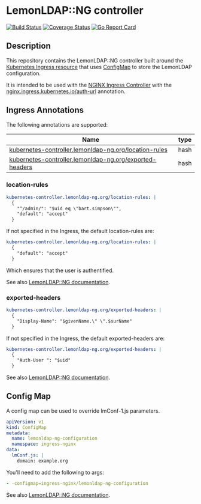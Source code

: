 # LemonLDAP::NG controller

[![Build Status](https://travis-ci.org/lemonldap-ng-controller/lemonldap-ng-controller.svg?branch=master)](https://travis-ci.org/lemonldap-ng-controller/lemonldap-ng-controller)
[![Coverage Status](https://coveralls.io/repos/github/lemonldap-ng-controller/lemonldap-ng-controller/badge.svg?branch=master)](https://coveralls.io/github/lemonldap-ng-controller/lemonldap-ng-controller?branch=master)
[![Go Report Card](https://goreportcard.com/badge/github.com/lemonldap-ng-controller/lemonldap-ng-controller)](https://goreportcard.com/report/github.com/lemonldap-ng-controller/lemonldap-ng-controller)

## Description

This repository contains the LemonLDAP::NG controller built around the [Kubernetes Ingress resource](http://kubernetes.io/docs/user-guide/ingress/) that uses [ConfigMap](https://kubernetes.io/docs/tasks/configure-pod-container/configmap/#understanding-configmaps) to store the LemonLDAP configuration.

It is intended to be used with the [NGINX Ingress Controller](https://github.com/kubernetes/ingress-nginx) with the [nginx.ingress.kubernetes.io/auth-url](https://github.com/kubernetes/ingress-nginx/blob/master/docs/user-guide/annotations.md#external-authentication) annotation.

## Ingress Annotations

The following annotations are supported:

| Name                                                                        | type |
|-----------------------------------------------------------------------------|------|
|[kubernetes-controller.lemonldap-ng.org/location-rules](#location-rules)     | hash |
|[kubernetes-controller.lemonldap-ng.org/exported-headers](#exported-headers) | hash |

### location-rules

```yaml
kubernetes-controller.lemonldap-ng.org/location-rules: |
  {
    "^/admin/": "$uid eq \"bart.simpson\"",
    "default": "accept"
  }
```

If not specified in the Ingress, the default location-rules are:

```yaml
kubernetes-controller.lemonldap-ng.org/location-rules: |
  {
    "default": "accept"
  }
```

Which ensures that the user is authentified.

See also [LemonLDAP::NG documentation](https://www.lemonldap-ng.org/documentation/1.9/writingrulesand_headers#rules).

### exported-headers

```yaml
kubernetes-controller.lemonldap-ng.org/exported-headers: |
  {
    "Display-Name": "$givenName.\" \".$surName"
  }
```

If not specified in the Ingress, the default exported-headers are:

```yaml
kubernetes-controller.lemonldap-ng.org/exported-headers: |
  {
    "Auth-User ": "$uid"
  }
```

See also [LemonLDAP::NG documentation](https://www.lemonldap-ng.org/documentation/1.9/writingrulesand_headers#headers).

## Config Map

A config map can be used to override lmConf-1.js parameters.

```yaml
apiVersion: v1
kind: ConfigMap
metadata:
  name: lemonldap-ng-configuration
  namespace: ingress-nginx
data:
  lmConf.js: |
    domain: example.org
```

You'll need to add the following to args:
```yaml
- -configmap=ingress-nginx/lemonldap-ng-configuration
```

See also [LemonLDAP::NG documentation](https://lemonldap-ng.org/documentation/1.9/parameterlist).
